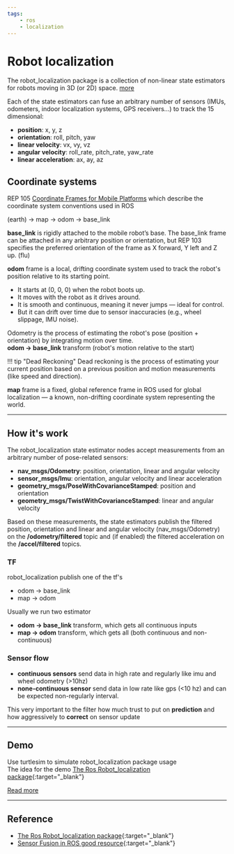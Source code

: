 ```yaml
---
tags:
    - ros
    - localization
---
```


# Robot localization

The robot_localization package is a collection of non-linear state estimators for robots moving in 3D (or 2D) space. [more](https://docs.ros.org/en/melodic/api/robot_localization/html/index.html)  


Each of the state estimators can fuse an arbitrary number of sensors (IMUs, odometers, indoor localization systems, GPS receivers…) to track the 15 dimensional:

- **position**: x, y, z
- **orientation**: roll, pitch, yaw
- **linear velocity**: vx, vy, vz
- **angular velocity**:  roll_rate, pitch_rate, yaw_rate
- **linear acceleration**: ax, ay, az


## Coordinate systems
REP 105 [Coordinate Frames for Mobile Platforms](http://www.ros.org/reps/rep-0105.html) which describe the coordinate system conventions used in ROS

(earth) -> map -> odom -> base_link

**base_link** is rigidly attached to the mobile robot’s base. The base_link frame can be attached in any arbitrary position or orientation, but REP 103 specifies the preferred orientation of the frame as X forward, Y left and Z up. (flu)

**odom** frame is a local, drifting coordinate system used to track the robot's position relative to its starting point.
- It starts at (0, 0, 0) when the robot boots up.
- It moves with the robot as it drives around.
- It is smooth and continuous, meaning it never jumps — ideal for control.
- But it can drift over time due to sensor inaccuracies (e.g., wheel slippage, IMU noise).

Odometry is the process of estimating the robot's pose (position + orientation) by integrating motion over time.  
**odom -> base_link** transform (robot's motion relative to the start)

!!! tip "Dead Reckoning"
    Dead reckoning is the process of estimating your current position based on a previous position and motion measurements (like speed and direction).

**map** frame is a fixed, global reference frame in ROS used for global localization — a known, non-drifting coordinate system representing the world.

---

## How it's work

The robot_localization state estimator nodes accept measurements from an arbitrary number of pose-related sensors:

- **nav_msgs/Odometry**: position, orientation, linear and angular velocity
- **sensor_msgs/Imu**: orientation, angular velocity and linear acceleration
- **geometry_msgs/PoseWithCovarianceStamped**: position and orientation
- **geometry_msgs/TwistWithCovarianceStamped**: linear and angular velocity

Based on these measurements, the state estimators publish the filtered position, orientation and linear and angular velocity (nav_msgs/Odometry) on the **/odometry/filtered** topic and (if enabled) the filtered acceleration on the **/accel/filtered** topics.

### TF

robot_localization publish one of the tf's
- odom -> base_link
- map -> odom

Usually we run two estimator

- **odom → base_link** transform, which gets all continuous inputs
- **map → odom** transform, which gets all (both continuous and non-continuous)

### Sensor flow 
- **continuous sensors** send data in high rate and regularly like imu and wheel odometry (>10hz)
- **none-continuous sensor** send data in low rate like gps (<10 hz) and can be expected non-regularly interval.

This very important to the filter how much trust to put on **prediction** and how aggressively to **correct** on sensor update

---

## Demo

Use turtlesim to simulate robot_localization package usage  
The idea for the demo [The Ros Robot_localization package](https://kapernikov.com/the-ros-robot_localization-package/){:target="_blank"}

[Read more](localization_demo)

---

## Reference
- [The Ros Robot_localization package](https://kapernikov.com/the-ros-robot_localization-package/){:target="_blank"}
- [Sensor Fusion in ROS good resource](https://github.com/methylDragon/ros-sensor-fusion-tutorial){:target="_blank"}